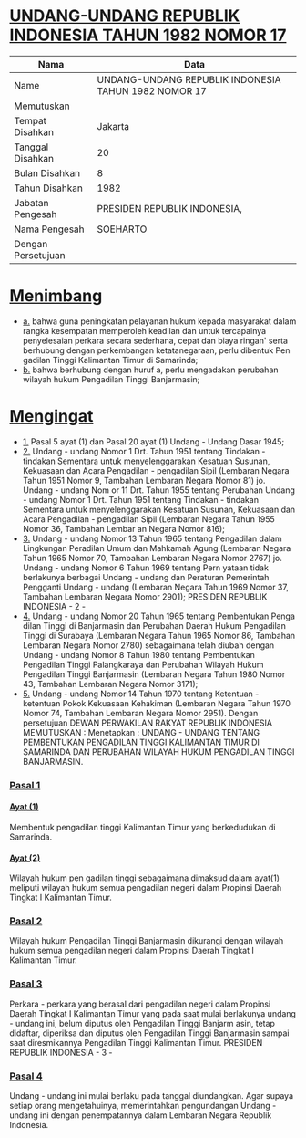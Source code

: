 # [UNDANG-UNDANG REPUBLIK INDONESIA TAHUN 1982 NOMOR 17](http://example.org/legal/document/uu/1982/17)

| Nama | Data |
| ------ | ----- |
|Name|UNDANG-UNDANG REPUBLIK INDONESIA TAHUN 1982 NOMOR 17|
|Memutuskan||
|Tempat Disahkan|Jakarta|
|Tanggal Disahkan|20|
|Bulan Disahkan|8|
|Tahun Disahkan|1982|
|Jabatan Pengesah|PRESIDEN REPUBLIK INDONESIA,|
|Nama Pengesah|SOEHARTO|
|Dengan Persetujuan||
# [Menimbang](http://example.org/legal/document/uu/1982/17/menimbang)

* [a.](http://example.org/legal/document/uu/1982/17/menimbang/point/a) bahwa guna peningkatan pelayanan hukum kepada masyarakat dalam rangka kesempatan memperoleh keadilan dan untuk tercapainya penyelesaian perkara secara sederhana, cepat dan biaya ringan' serta berhubung dengan perkembangan ketatanegaraan, perlu dibentuk Pen gadilan Tinggi Kalimantan Timur di Samarinda;
* [b.](http://example.org/legal/document/uu/1982/17/menimbang/point/b) bahwa berhubung dengan huruf a, perlu mengadakan perubahan wilayah hukum Pengadilan Tinggi Banjarmasin;
# [Mengingat](http://example.org/legal/document/uu/1982/17/mengingat)

* [1.](http://example.org/legal/document/uu/1982/17/mengingat/point/0001) Pasal 5 ayat (1) dan Pasal 20 ayat (1) Undang - Undang Dasar 1945;
* [2.](http://example.org/legal/document/uu/1982/17/mengingat/point/0002) Undang - undang Nomor 1 Drt. Tahun 1951 tentang Tindakan - tindakan Sementara untuk menyelenggarakan Kesatuan Susunan, Kekuasaan dan Acara Pengadilan - pengadilan Sipil (Lembaran Negara Tahun 1951 Nomor 9, Tambahan Lembaran Negara Nomor 81) jo. Undang - undang Nom or 11 Drt. Tahun 1955 tentang Perubahan Undang - undang Nomor 1 Drt. Tahun 1951 tentang Tindakan - tindakan Sementara untuk menyelenggarakan Kesatuan Susunan, Kekuasaan dan Acara Pengadilan - pengadilan Sipil (Lembaran Negara Tahun 1955 Nomor 36, Tambahan Lembar an Negara Nomor 816);
* [3.](http://example.org/legal/document/uu/1982/17/mengingat/point/0003) Undang - undang Nomor 13 Tahun 1965 tentang Pengadilan dalam Lingkungan Peradilan Umum dan Mahkamah Agung (Lembaran Negara Tahun 1965 Nomor 70, Tambahan Lembaran Negara Nomor 2767) jo. Undang - undang Nomor 6 Tahun 1969 tentang Pern yataan tidak berlakunya berbagai Undang - undang dan Peraturan Pemerintah Pengganti Undang - undang (Lembaran Negara Tahun 1969 Nomor 37, Tambahan Lembaran Negara Nomor 2901); PRESIDEN REPUBLIK INDONESIA - 2 -
* [4.](http://example.org/legal/document/uu/1982/17/mengingat/point/0004) Undang - undang Nomor 20 Tahun 1965 tentang Pembentukan Penga dilan Tinggi di Banjarmasin dan Perubahan Daerah Hukum Pengadilan Tinggi di Surabaya (Lembaran Negara Tahun 1965 Nomor 86, Tambahan Lembaran Negara Nomor 2780) sebagaimana telah diubah dengan Undang - undang Nomor 8 Tahun 1980 tentang Pembentukan Pengadilan Tinggi Palangkaraya dan Perubahan Wilayah Hukum Pengadilan Tinggi Banjarmasin (Lembaran Negara Tahun 1980 Nomor 43, Tambahan Lembaran Negara Nomor 3171);
* [5.](http://example.org/legal/document/uu/1982/17/mengingat/point/0005) Undang - undang Nomor 14 Tahun 1970 tentang Ketentuan - ketentuan Pokok Kekuasaan Kehakiman (Lembaran Negara Tahun 1970 Nomor 74, Tambahan Lembaran Negara Nomor 2951). Dengan persetujuan DEWAN PERWAKILAN RAKYAT REPUBLIK INDONESIA MEMUTUSKAN : Menetapkan : UNDANG - UNDANG TENTANG PEMBENTUKAN PENGADILAN TINGGI KALIMANTAN TIMUR DI SAMARINDA DAN PERUBAHAN WILAYAH HUKUM PENGADILAN TINGGI BANJARMASIN.

### [Pasal 1](http://example.org/legal/document/uu/1982/17/pasal/0001)

#### [Ayat (1)](http://example.org/legal/document/uu/1982/17/pasal/0001/version/19820820/ayat/0001)
Membentuk pengadilan tinggi Kalimantan Timur yang berkedudukan di Samarinda.

#### [Ayat (2)](http://example.org/legal/document/uu/1982/17/pasal/0001/version/19820820/ayat/0002)
Wilayah hukum pen gadilan tinggi sebagaimana dimaksud dalam ayat(1) meliputi wilayah hukum semua pengadilan negeri dalam Propinsi Daerah Tingkat I Kalimantan Timur.


### [Pasal 2](http://example.org/legal/document/uu/1982/17/pasal/0002)
Wilayah hukum Pengadilan Tinggi Banjarmasin dikurangi dengan wilayah hukum semua pengadilan negeri dalam Propinsi Daerah Tingkat I Kalimantan Timur.


### [Pasal 3](http://example.org/legal/document/uu/1982/17/pasal/0003)
Perkara - perkara yang berasal dari pengadilan negeri dalam Propinsi Daerah Tingkat I Kalimantan Timur yang pada saat mulai berlakunya undang - undang ini, belum diputus oleh Pengadilan Tinggi Banjarm asin, tetap didaftar, diperiksa dan diputus oleh Pengadilan Tinggi Banjarmasin sampai saat diresmikannya Pengadilan Tinggi Kalimantan Timur. PRESIDEN REPUBLIK INDONESIA - 3 -


### [Pasal 4](http://example.org/legal/document/uu/1982/17/pasal/0004)
Undang - undang ini mulai berlaku pada tanggal diundangkan. Agar supaya setiap orang mengetahuinya, memerintahkan pengundangan Undang - undang ini dengan penempatannya dalam Lembaran Negara Republik Indonesia.
